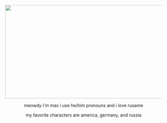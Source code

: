 <p align="center">  
  <img width="600" height="300" src="https://i.imgur.com/lG4f5uJ.png">  
</p>  
<p align="center">meowdy i'm max i use he/him pronouns and i love rusame</p>  
<p align="center">my favorite characters are america, germany, and russia</p>  
